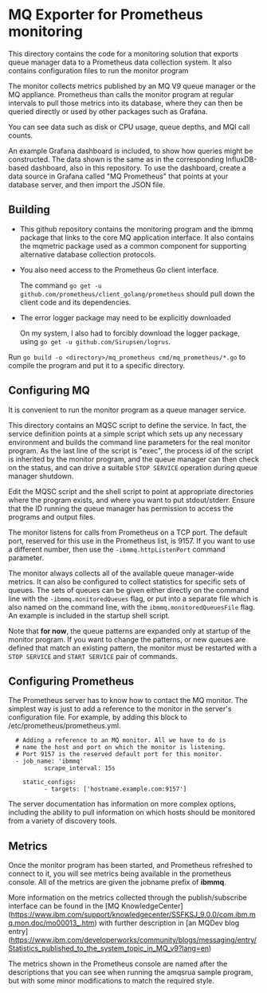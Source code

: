 # MQ Exporter for Prometheus monitoring

This directory contains the code for a monitoring solution
that exports queue manager data to a Prometheus data collection
system. It also contains configuration files to run the monitor program

The monitor collects metrics published by an MQ V9 queue manager
or the MQ appliance. Prometheus than calls the monitor program
at regular intervals to pull those metrics into its database, where
they can then be queried directly or used by other packages
such as Grafana.

You can see data such as disk or CPU usage, queue depths, and MQI call
counts.

An example Grafana dashboard is included, to show how queries might
be constructed. The data shown is the same as in the corresponding
InfluxDB-based dashboard, also in this repository.
To use the dashboard,
create a data source in Grafana called "MQ Prometheus" that points at your
database server, and then import the JSON file.


## Building
* This github repository contains the monitoring program and
the ibmmq package that links to the core MQ application interface. It
also contains the mqmetric package used as a common component for
supporting alternative database collection protocols.

* You also need access to the Prometheus Go client interface.

  The command `go get -u github.com/prometheus/client_golang/prometheus` should pull
  down the client code and its dependencies.

* The error logger package may need to be explicitly downloaded

  On my system, I also had to forcibly download the logger package,
  using `go get -u github.com/Sirupsen/logrus`.

Run `go build -o <directory>/mq_prometheus cmd/mq_prometheus/*.go` to compile
the program and put it to a specific directory.

## Configuring MQ
It is convenient to run the monitor program as a queue manager service.

This directory contains an MQSC script to define the service. In fact, the
service definition points at a simple script which sets up any
necessary environment and builds the command line parameters for the
real monitor program. As the last line of the script is "exec", the
process id of the script is inherited by the monitor program, and the
queue manager can then check on the status, and can drive a suitable
`STOP SERVICE` operation during queue manager shutdown.

Edit the MQSC script and the shell script to point at appropriate directories
where the program exists, and where you want to put stdout/stderr.
Ensure that the ID running the queue manager has permission to access
the programs and output files.

The monitor listens for calls from Prometheus on a TCP port. The default
port, reserved for this use in the Prometheus list, is 9157. If you
want to use a different number, then use the `-ibmmq.httpListenPort`
command parameter.

The monitor always collects all of the available queue manager-wide metrics.
It can also be configured to collect statistics for specific sets of queues.
The sets of queues can be given either directly on the command line with the
`-ibmmq.monitoredQueues` flag, or put into a separate file which is also
named on the command line, with the `ibmmq.monitoredQueuesFile` flag. An
example is included in the startup shell script.

Note that **for now**, the queue patterns are expanded only at startup
of the monitor program. If you want to change the patterns, or new
queues are defined that match an existing pattern, the monitor must be
restarted with a `STOP SERVICE` and `START SERVICE` pair of commands.


## Configuring Prometheus
The Prometheus server has to know how to contact the MQ monitor. The
simplest way is just to add a reference to the monitor in the
server's configuration file. For example, by adding this block
to /etc/prometheus/prometheus.yml.

```
  # Adding a reference to an MQ monitor. All we have to do is
  # name the host and port on which the monitor is listening.
  # Port 9157 is the reserved default port for this monitor.
  - job_name: 'ibmmq'
          scrape_interval: 15s

    static_configs:
          - targets: ['hostname.example.com:9157']
```

The server documentation has information on more complex
options, including the ability to pull information on which hosts
should be monitored from a variety of discovery tools.

## Metrics
Once the monitor program has been started, and Prometheus refreshed to
connect to it, you will see metrics being available in the prometheus
console. All of the metrics are given the jobname prefix of **ibmmq**.

More information on the metrics collected through the publish/subscribe
interface can be found in the [MQ KnowledgeCenter]
(https://www.ibm.com/support/knowledgecenter/SSFKSJ_9.0.0/com.ibm.mq.mon.doc/mo00013_.htm)
with further description in [an MQDev blog entry]
(https://www.ibm.com/developerworks/community/blogs/messaging/entry/Statistics_published_to_the_system_topic_in_MQ_v9?lang=en)

The metrics shown in the Prometheus console are named after the descriptions
that you can see when running the amqsrua sample program, but with some
minor modifications to match the required style.
